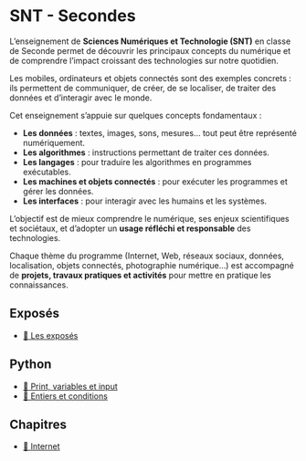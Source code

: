 # SNT - Secondes

L’enseignement de **Sciences Numériques et Technologie (SNT)** en classe de Seconde permet de découvrir les principaux concepts du numérique et de comprendre l’impact croissant des technologies sur notre quotidien.

Les mobiles, ordinateurs et objets connectés sont des exemples concrets : ils permettent de communiquer, de créer, de se localiser, de traiter des données et d’interagir avec le monde.

Cet enseignement s’appuie sur quelques concepts fondamentaux :  
- **Les données** : textes, images, sons, mesures… tout peut être représenté numériquement.  
- **Les algorithmes** : instructions permettant de traiter ces données.  
- **Les langages** : pour traduire les algorithmes en programmes exécutables.  
- **Les machines et objets connectés** : pour exécuter les programmes et gérer les données.  
- **Les interfaces** : pour interagir avec les humains et les systèmes.  
  
L’objectif est de mieux comprendre le numérique, ses enjeux scientifiques et sociétaux, et d’adopter un **usage réfléchi et responsable** des technologies.

Chaque thème du programme (Internet, Web, réseaux sociaux, données, localisation, objets connectés, photographie numérique…) est accompagné de **projets, travaux pratiques et activités** pour mettre en pratique les connaissances.

## Exposés 

- [🔺 Les exposés](exposes.md)

## Python

- [🔸 Print, variables et input](Chapitres/python1.md)
- [🔸 Entiers et conditions](Chapitres/python2.md)

## Chapitres

- [🔹 Internet](Chapitres/Internet.md)